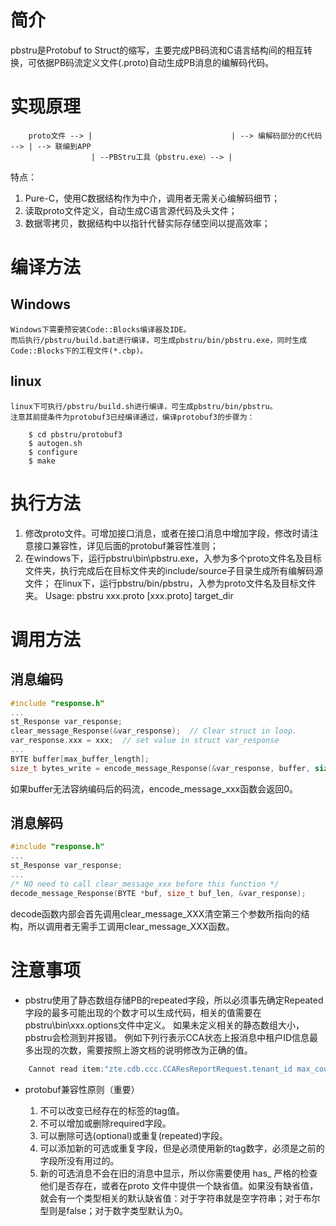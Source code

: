 # 简介

pbstru是Protobuf to Struct的缩写，主要完成PB码流和C语言结构间的相互转换，可依据PB码流定义文件(.proto)自动生成PB消息的编解码代码。

# 实现原理

```
    proto文件 --> |                               | --> 编解码部分的C代码 --> | --> 联编到APP
                  | --PBStru工具（pbstru.exe）--> |
```

特点：
1. Pure-C，使用C数据结构作为中介，调用者无需关心编解码细节；
1. 读取proto文件定义，自动生成C语言源代码及头文件；
1. 数据零拷贝，数据结构中以指针代替实际存储空间以提高效率；

# 编译方法

## Windows
	Windows下需要预安装Code::Blocks编译器及IDE。
	而后执行/pbstru/build.bat进行编译，可生成pbstru/bin/pbstru.exe，同时生成Code::Blocks下的工程文件(*.cbp)。

## linux
	linux下可执行/pbstru/build.sh进行编译，可生成pbstru/bin/pbstru。
	注意其前提条件为protobuf3已经编译通过，编译protobuf3的步骤为：
```
	$ cd pbstru/protobuf3
	$ autogen.sh
	$ configure
	$ make
```

# 执行方法

1. 修改proto文件。可增加接口消息，或者在接口消息中增加字段，修改时请注意接口兼容性，详见后面的protobuf兼容性准则；
2. 在windows下，运行pbstru\bin\pbstru.exe，入参为多个proto文件名及目标文件夹，执行完成后在目标文件夹的include/source子目录生成所有编解码源文件；
	在linux下，运行pbstru/bin/pbstru，入参为proto文件名及目标文件夹。
	Usage: pbstru xxx.proto [xxx.proto] target_dir

# 调用方法

## 消息编码

```C
#include "response.h"
...
st_Response var_response;
clear_message_Response(&var_response);  // Clear struct in loop.
var_response.xxx = xxx;  // set value in struct var_response
...
BYTE buffer[max_buffer_length];
size_t bytes_write = encode_message_Response(&var_response, buffer, sizeof(buffer));  // call encode_message_xxx
```

如果buffer无法容纳编码后的码流，encode_message_xxx函数会返回0。

## 消息解码

```C
#include "response.h"
...
st_Response var_response;
...
/* NO need to call clear_message_xxx before this function */
decode_message_Response(BYTE *buf, size_t buf_len, &var_response);
```

decode函数内部会首先调用clear_message_XXX清空第三个参数所指向的结构，所以调用者无需手工调用clear_message_XXX函数。


# 注意事项

* pbstru使用了静态数组存储PB的repeated字段，所以必须事先确定Repeated字段的最多可能出现的个数才可以生成代码，相关的值需要在pbstru\bin\xxx.options文件中定义。
如果未定义相关的静态数组大小，pbstru会检测到并报错。
例如下列行表示CCA状态上报消息中租户ID信息最多出现的次数，需要按照上游文档的说明修改为正确的值。

```C
    Cannot read item:"zte.cdb.ccc.CCAResReportRequest.tenant_id max_count:?" from option file.
```

* protobuf兼容性原则（重要）

    1. 不可以改变已经存在的标签的tag值。
    1. 不可以增加或删除required字段。
    1. 可以删除可选(optional)或重复(repeated)字段。
    1. 可以添加新的可选或重复字段，但是必须使用新的tag数字，必须是之前的字段所没有用过的。
    1. 新的可选消息不会在旧的消息中显示，所以你需要使用 has_ 严格的检查他们是否存在，或者在proto 文件中提供一个缺省值。如果没有缺省值，就会有一个类型相关的默认缺省值：对于字符串就是空字符串；对于布尔型则是false；对于数字类型默认为0。
